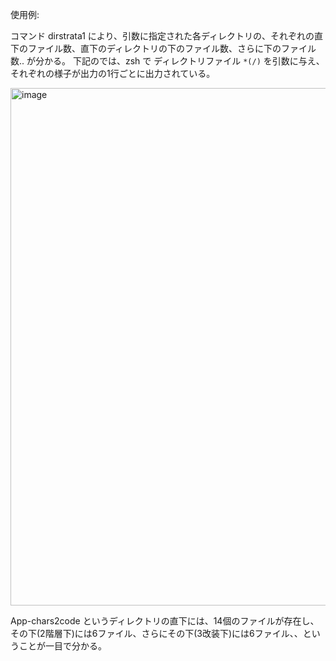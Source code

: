 使用例: 

 コマンド dirstrata1 により、引数に指定された各ディレクトリの、それぞれの直下のファイル数、直下のディレクトリの下のファイル数、さらに下のファイル数.. が分かる。
 下記のでは、zsh で ディレクトリファイル `*(/)` を引数に与え、それぞれの様子が出力の1行ごとに出力されている。

<img width="828" alt="image" src="https://user-images.githubusercontent.com/6661651/230566453-5ade628e-01e7-4e1e-b414-1da25b43d993.png">

App-chars2code というディレクトリの直下には、14個のファイルが存在し、その下(2階層下)には6ファイル、さらにその下(3改装下)には6ファイル、、ということが一目で分かる。
